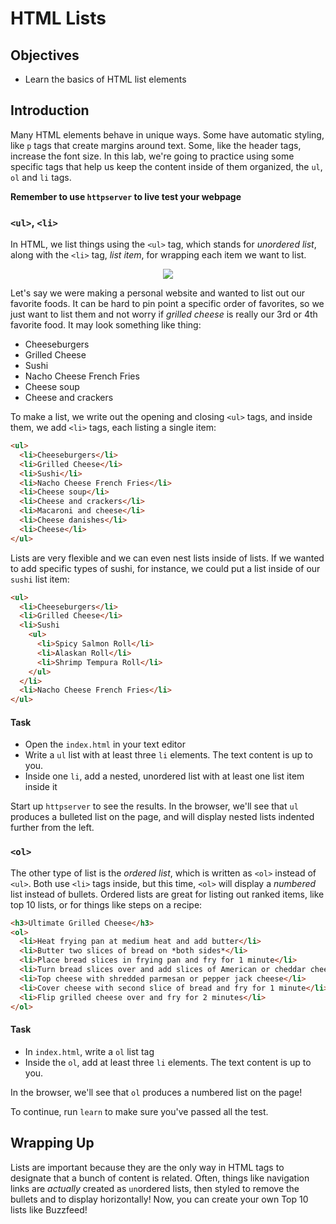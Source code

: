 # HTML Lists

## Objectives

  - Learn the basics of HTML list elements

## Introduction

Many HTML elements behave in unique ways. Some have automatic styling, like `p`
tags that create margins around text.  Some, like the header tags, increase the
font size.  In this lab, we're going to practice using some specific tags that
help us keep the content inside of them organized, the `ul`, `ol` and `li` tags.

**Remember to use `httpserver` to live test your webpage**

### `<ul>`, `<li>`

In HTML, we list things using the `<ul>` tag, which stands for _unordered list_, along with
the `<li>` tag, _list item_, for wrapping each item we want to list.

<p align="center">
  <img src="https://i.imgflip.com/28mpcx.jpg"/>
</p>

Let's say we were making a personal website and wanted to list out our favorite
foods.  It can be hard to pin point a specific order of favorites, so we just
want to list them and not worry if _grilled cheese_ is really our 3rd or 4th
favorite food.  It may look something like thing:

* Cheeseburgers
* Grilled Cheese
* Sushi
* Nacho Cheese French Fries
* Cheese soup
* Cheese and crackers

To make a list, we write out the opening and closing `<ul>` tags, and inside
them, we add `<li>` tags, each listing a single item:

```HTML
<ul>
  <li>Cheeseburgers</li>
  <li>Grilled Cheese</li>
  <li>Sushi</li>
  <li>Nacho Cheese French Fries</li>
  <li>Cheese soup</li>
  <li>Cheese and crackers</li>
  <li>Macaroni and cheese</li>
  <li>Cheese danishes</li>
  <li>Cheese</li>
</ul>
```

Lists are very flexible and we can even nest lists inside of lists. If we
wanted to add specific types of sushi, for instance, we could put a list inside of our
`sushi` list item:

```HTML
<ul>
  <li>Cheeseburgers</li>
  <li>Grilled Cheese</li>
  <li>Sushi
    <ul>
      <li>Spicy Salmon Roll</li>
      <li>Alaskan Roll</li>
      <li>Shrimp Tempura Roll</li>
    </ul>
  </li>
  <li>Nacho Cheese French Fries</li>
</ul>
```

#### Task

* Open the `index.html` in your text editor
* Write a `ul` list with at least three `li` elements. The text content is up to you.
* Inside one `li`, add a nested, unordered list with at least one list item
inside it

Start up `httpserver` to see the results. In the browser, we'll see that `ul`
produces a bulleted list on the page, and will display nested lists indented
further from the left.

### `<ol>`

The other type of list is the _ordered list_, which is written as `<ol>`
instead of `<ul>`. Both use `<li>` tags inside, but this time, `<ol>`
will display a _numbered_ list instead of bullets. Ordered lists are great for listing out ranked items, like top 10 lists, or for things like steps on a recipe:

```HTML
<h3>Ultimate Grilled Cheese</h3>
<ol>
  <li>Heat frying pan at medium heat and add butter</li>
  <li>Butter two slices of bread on *both sides*</li>
  <li>Place bread slices in frying pan and fry for 1 minute</li>
  <li>Turn bread slices over and add slices of American or cheddar cheese to one</li>
  <li>Top cheese with shredded parmesan or pepper jack cheese</li>
  <li>Cover cheese with second slice of bread and fry for 1 minute</li>
  <li>Flip grilled cheese over and fry for 2 minutes</li>
</ol>
```

#### Task

* In `index.html`, write a `ol` list tag
* Inside the `ol`, add at least three `li` elements. The text content is up to you.

In the browser, we'll see that `ol` produces a numbered list on the page!

To continue, run `learn` to make sure you've passed all the test.

## Wrapping Up

Lists are important because they are the only way in HTML tags to designate that
a bunch of content is related. Often, things like navigation links are
_actually_ created as `un`ordered lists, then styled to remove the bullets and
to display horizontally! Now, you can create your own Top 10 lists like
Buzzfeed!
